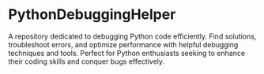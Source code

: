 # PythonDebuggingHelper
 A repository dedicated to debugging Python code efficiently. Find solutions, troubleshoot errors, and optimize performance with helpful debugging techniques and tools. Perfect for Python enthusiasts seeking to enhance their coding skills and conquer bugs effectively.
